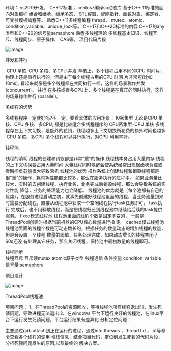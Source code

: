 
环境： vs2019开发， C++17标准； centos7编译so动态库
  基于C++ 11标准的面向对象编程
组合和继承、继承多态、  STL容器、智能指针、函数对象、绑定器、可变参模板编程等。
  熟悉C++11多线程编程
thread、 mutex、atomic、condition_variable、unique_lock等。
   C++17和C++20标准的内容
C++17的any类型和C++20的信号量semaphore 
  熟悉多线程理论
多线程基本知识、线程互斥、线程同步、原子操作、  CAS等。
项目代码片段


![image](https://github.com/whyzhangsiyi/thread_pool/assets/103186652/85e5198c-f21f-4262-bbd2-4305ca8ea635)


并发和并行

·CPU 单核
·CPU 多核、多CPU
并发
单核上，多个线程占用不同的CPU 时间片，物理上还是串行执行的，但是由于每个线程占用的CPU 时间
片非常短(比如10ms),    看起来就像是多个线程都在共同执行一样，这样的场景称作并发 (concurrent)。
并行
在多核或者多CPU上，多个线程是在真正的同时执行，这样的场景称作并行 (parallel)。


多线程的优势

多线程程序一定就好吗?不一定，要看具体的应用场景：
I0密集型
无论是CPU 单核、CPU 多核、多CPU, 都是比较适合多线程程序的
CPU密集型
·CPU 单核
多线程存在上下文切换，是额外的花销，线程越多上下文切换所花费的额外时间也越多
·CPU 多核、多CPU
多个线程可以并行执行，对CPU 利用率好。

线程池

线程的消耗
  线程的创建和销毁都是非常"重"的操作
  线程栈本身占用大量内存
  线程的上下文切换要占用大量时间
  大量线程同时唤醒会使系统经常出现锯齿状负载或者瞬间负载量很大导致宕机
线程池的优势
操作系统上创建线程和销毁线程都是很"重"的操作，耗时耗性能都比较多，那么在服务执行的过程中，
如果业务量比较大，实时的去创建线程、执行业务、业务完成后销毁线程，那么会导致系统的实时性能 降低，业务的处理能力也会降低。
线程池的优势就是（每个池都有自己的优势），在服务进程启动之初，就事先创建好线程池里面的线程，当业务流量到来时需要分配线程，直接从线程池中获取一个空闲线程执行task任务即可，  task执行 完成后，也不用释放线程，而是把线程归还到线程池中继续给后续的task提供服务。
ﬁxed模式线程池
线程池里面的线程个数是固定不变的，  一般是ThreadPool创建时根据当前机器的CPU核心数量进行指 定。
cached模式线程池
线程池里面的线程个数是可动态增长的，根据任务的数量动态的增加线程的数量，但是会设置一个线程 数量的阈值，任务处理完成，如果动态增长的线程空闲了60s还没  有处理其它任务，那么关闭线程，保持池中最初数量的线程即可。	

线程同步	
线程互斥
   互斥锁mutex
   atomic原子类型
线程通信
  条件变量 condition_variable
  信号量 semaphore


项目设计	

![image](https://github.com/whyzhangsiyi/thread_pool/assets/103186652/20d85723-cce6-4780-a605-a98c23e48bca)


ThreadPool线程池



项目问题：
1、在ThreadPool的资源回收，等待线程池所有线程退出时，发生死锁问题，导致进程无法退出
2、在windows 平台下运行良好的线程池，在linux平台下运行发生死锁问题，平台运行结果有差异化
分析定位问题：

主要通过gdb attach到正在运行的进程，通过info threads ，thread tid ， bt等命令查看各个线程的调用 堆栈信息，结合项目代码，定位到发生死锁的代码片段，分析死锁问题发生的原因,以及最终的 解决方案。

